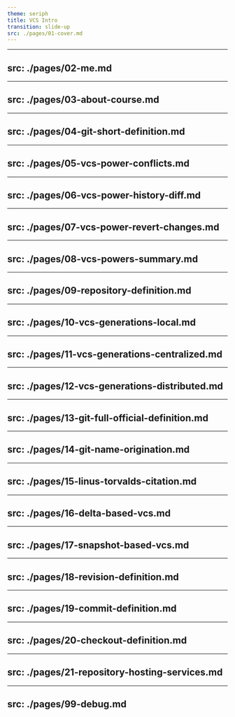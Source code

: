```yaml
---
theme: seriph
title: VCS Intro
transition: slide-up
src: ./pages/01-cover.md
---
```


---
src: ./pages/02-me.md
---

---
src: ./pages/03-about-course.md
---

---
src: ./pages/04-git-short-definition.md
---

---
src: ./pages/05-vcs-power-conflicts.md
---

---
src: ./pages/06-vcs-power-history-diff.md
---

---
src: ./pages/07-vcs-power-revert-changes.md
---

---
src: ./pages/08-vcs-powers-summary.md
---

---
src: ./pages/09-repository-definition.md
---

---
src: ./pages/10-vcs-generations-local.md
---

---
src: ./pages/11-vcs-generations-centralized.md
---

---
src: ./pages/12-vcs-generations-distributed.md
---

---
src: ./pages/13-git-full-official-definition.md
---

---
src: ./pages/14-git-name-origination.md
---

---
src: ./pages/15-linus-torvalds-citation.md
---

---
src: ./pages/16-delta-based-vcs.md
---

---
src: ./pages/17-snapshot-based-vcs.md
---

---
src: ./pages/18-revision-definition.md
---

---
src: ./pages/19-commit-definition.md
---

---
src: ./pages/20-checkout-definition.md
---

---
src: ./pages/21-repository-hosting-services.md
---

---
src: ./pages/99-debug.md
---
